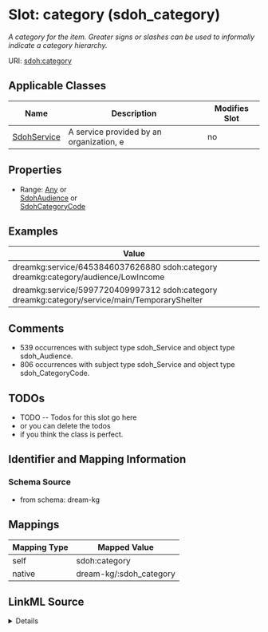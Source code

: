

# Slot: category (sdoh_category)


_A category for the item. Greater signs or slashes can be used to informally indicate a category hierarchy._





URI: [sdoh:category](http://schema.org/category)



<!-- no inheritance hierarchy -->





## Applicable Classes

| Name | Description | Modifies Slot |
| --- | --- | --- |
| [SdohService](../classes/SdohService.md) | A service provided by an organization, e |  no  |







## Properties

* Range: [Any](../classes/Any.md)&nbsp;or&nbsp;<br />[SdohAudience](../classes/SdohAudience.md)&nbsp;or&nbsp;<br />[SdohCategoryCode](../classes/SdohCategoryCode.md)






## Examples

| Value |
| --- |
| dreamkg:service/6453846037626880 sdoh:category dreamkg:category/audience/LowIncome |
| dreamkg:service/5997720409997312 sdoh:category dreamkg:category/service/main/TemporaryShelter |

## Comments

* 539 occurrences with subject type sdoh_Service and object type sdoh_Audience.
* 806 occurrences with subject type sdoh_Service and object type sdoh_CategoryCode.

## TODOs

* TODO -- Todos for this slot go here
* or you can delete the todos
* if you think the class is perfect.

## Identifier and Mapping Information







### Schema Source


* from schema: dream-kg




## Mappings

| Mapping Type | Mapped Value |
| ---  | ---  |
| self | sdoh:category |
| native | dream-kg/:sdoh_category |




## LinkML Source

<details>
```yaml
name: sdoh_category
description: A category for the item. Greater signs or slashes can be used to informally
  indicate a category hierarchy.
title: category
todos:
- TODO -- Todos for this slot go here
- or you can delete the todos
- if you think the class is perfect.
comments:
- 539 occurrences with subject type sdoh_Service and object type sdoh_Audience.
- 806 occurrences with subject type sdoh_Service and object type sdoh_CategoryCode.
examples:
- value: dreamkg:service/6453846037626880 sdoh:category dreamkg:category/audience/LowIncome
- value: dreamkg:service/5997720409997312 sdoh:category dreamkg:category/service/main/TemporaryShelter
from_schema: dream-kg
rank: 1000
slot_uri: sdoh:category
alias: sdoh_category
domain_of:
- sdoh_Service
range: Any
any_of:
- range: sdoh_Audience
- range: sdoh_CategoryCode

```
</details>